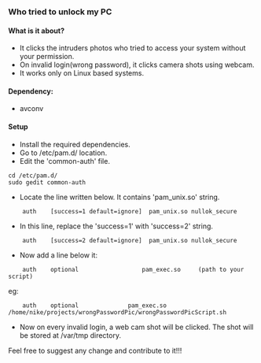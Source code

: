 ### Who tried to unlock my PC

#### What is it about?
- It clicks the intruders photos who tried to access your system without your permission.
- On invalid login(wrong password), it clicks camera shots using webcam.
- It works only on Linux based systems.

#### Dependency:
- avconv

#### Setup
- Install the required dependencies.
- Go to /etc/pam.d/ location.
- Edit the 'common-auth' file.
````
cd /etc/pam.d/
sudo gedit common-auth
````
- Locate the line written below. It contains 'pam_unix.so' string.
````
    auth	[success=1 default=ignore]	pam_unix.so nullok_secure
````
- In this line, replace the 'success=1' with 'success=2' string.
````
    auth	[success=2 default=ignore]	pam_unix.so nullok_secure
````
- Now add a line below it:
````
    auth    optional                  pam_exec.so     (path to your script)
````
eg: 
````    
    auth    optional              pam_exec.so 		/home/nike/projects/wrongPasswordPic/wrongPasswordPicScript.sh
````
- Now on every invalid login, a web cam shot will be clicked. The shot will be stored at /var/tmp directory.

Feel free to suggest any change and contribute to it!!!
